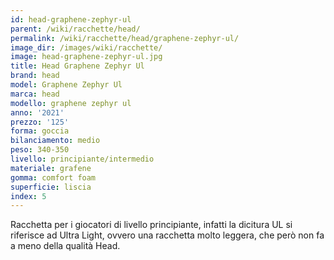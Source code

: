 ```yaml
---
id: head-graphene-zephyr-ul
parent: /wiki/racchette/head/
permalink: /wiki/racchette/head/graphene-zephyr-ul/
image_dir: /images/wiki/racchette/
image: head-graphene-zephyr-ul.jpg
title: Head Graphene Zephyr Ul
brand: head
model: Graphene Zephyr Ul
marca: head
modello: graphene zephyr ul
anno: '2021'
prezzo: '125'
forma: goccia
bilanciamento: medio
peso: 340-350
livello: principiante/intermedio
materiale: grafene
gomma: comfort foam
superficie: liscia
index: 5
---
```

Racchetta per i giocatori di livello principiante, infatti la dicitura UL si riferisce ad Ultra Light, ovvero una racchetta molto leggera, che però non fa a meno della qualità Head.